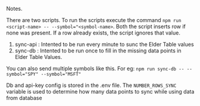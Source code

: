 Notes.

There are two scripts. To run the scripts execute the command `npm run <script-name> -- --symbol="<symbol-name>`. 
Both the script inserts row if none was present. If a row already exists, the script ignores that value.

1. sync-api : Intented to be run every minute to sunc the Elder Table values
2. sync-db : Intented to be run once to fill in the missing data points in Elder Table Values.

You can also send multiple symbols like this. For eg:
`npm run sync-db -- --symbol="SPY" --symbol="MSFT"`


Db and api-key config is stored in the .env file.
The `NUMBER_ROWS_SYNC` variable is used to determine how many data points to sync while using data from database
